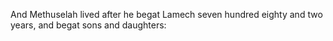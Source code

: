 And Methuselah lived after he begat Lamech seven hundred eighty and two years, and begat sons and daughters:

